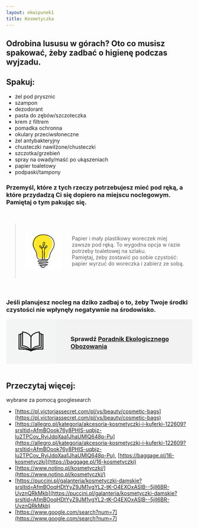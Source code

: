 ```yaml
---
layout: ekwipunek1
title: Kosmetyczka
---
```


## Odrobina lususu w górach? Oto co musisz spakować, żeby zadbać o higienę podczas wyjzadu.

## Spakuj:

- żel pod prysznic
- szampon
- dezodorant
- pasta do zębów/szczoteczka
- krem z filtrem
- pomadka ochronna
- okulary przeciwsłoneczne
- żel antybakteryjny
- chusteczki nawilżone/chusteczki
- szczotka/grzebień
- spray na owady/maść po ukąszeniach
- papier toaletowy
- podpaski/tampony

### Przemyśl, które z tych rzeczy potrzebujesz mieć pod ręką, a które przydadzą Ci się dopiero na miejscu noclegowym. Pamiętaj o tym pakując się.

<br>

<blockquote class="p-4">
    <div style="display: flex; align-items: center; padding: 10px;" class="bg-amber-300">
    <img src="assets/images/bulb.png" alt="Opis obrazka" style="margin-right: 20px; width: 100px; height: auto;">
    <p style= "padding: 8px;" class="text-greyBaseDark">
        Papier i mały plastikowy woreczek miej zawsze pod ręką. To wygodna opcja w razie potrzeby toaletowej na szlaku. <br> Pamiętaj, żeby zostawić po sobie czystość: papier wyrzuć do woreczka i zabierz ze sobą. 
    </p>
    </div>
</blockquote>
<br>

### Jeśli planujesz nocleg na dziko zadbaj o to, żeby Twoje środki czystości nie wpłynęły negatywnie na środowisko.

<div style="display: flex; background-color:rgb(242, 242, 242);">
<img src="assets/images/book.jpg" alt="Książka_ikona" style="margin-right: 20px; width: 160px; height: 120px;">
    <h3 style= "padding: 20px;">
        Sprawdź <a href="{{ site.baseurl }}/https://ebooks.com.pl/podrecznik-ekologicznego-obozowania.html">Poradnik Ekologicznego Obozowania</a>
    </h3>
</div>
<br>

## Przeczytaj więcej:

wybrane za pomocą googlesearch

- [https://pl.victoriassecret.com/pl/vs/beauty/cosmetic-bags](https://pl.victoriassecret.com/pl/vs/beauty/cosmetic-bags)
- [https://allegro.pl/kategoria/akcesoria-kosmetyczki-i-kuferki-122609?srsltid=AfmBOook76y8PHIS-uqbjz-lu2TPCov_RyiJdqXaa1JhaUMlQ648p-Pu](https://allegro.pl/kategoria/akcesoria-kosmetyczki-i-kuferki-122609?srsltid=AfmBOook76y8PHIS-uqbjz-lu2TPCov_RyiJdqXaa1JhaUMlQ648p-Pu), [https://baggage.pl/16-kosmetyczki](https://baggage.pl/16-kosmetyczki)
- [https://www.notino.pl/kosmetyczki/](https://www.notino.pl/kosmetyczki/)
- [https://puccini.pl/galanteria/kosmetyczki-damskie?srsltid=AfmBOoqHDtYyZ9JM1vgYL2-tK-O4EXOxASlB--5jlI6BR-UvznQRkMkb](https://puccini.pl/galanteria/kosmetyczki-damskie?srsltid=AfmBOoqHDtYyZ9JM1vgYL2-tK-O4EXOxASlB--5jlI6BR-UvznQRkMkb)
- [https://www.google.com/search?num=7](https://www.google.com/search?num=7)
